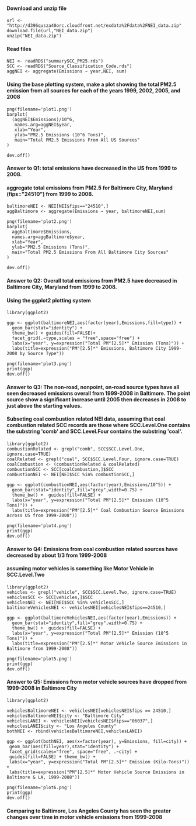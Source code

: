 #### Download and unzip file
````
url <- "http://d396qusza40orc.cloudfront.net/exdata%2Fdata%2FNEI_data.zip"
download.file(url,"NEI_data.zip")
unzip("NEI_data.zip")
````
#### Read files
````
NEI <- readRDS("summarySCC_PM25.rds")
SCC <- readRDS("Source_Classification_Code.rds")
aggNEI <- aggregate(Emissions ~ year,NEI, sum)
````
#### Using the base plotting system, make a plot showing the total PM2.5 emission from all sources for each of the years 1999, 2002, 2005, and 2008
````
png(filename='plot1.png')
barplot(
  (aggNEI$Emissions)/10^6,
   names.arg=aggNEI$year,
   xlab="Year",
   ylab="PM2.5 Emissions (10^6 Tons)",
   main="Total PM2.5 Emissions From All US Sources"
)

dev.off()
````
#### Answer to Q1: total emissions have decreased in the US from 1999 to 2008.

#### aggregate total emissions from PM2.5 for Baltimore City, Maryland (fips="24510") from 1999 to 2008.
````
baltimoreNEI <- NEI[NEI$fips=="24510",]
aggBaltimore <- aggregate(Emissions ~ year, baltimoreNEI,sum)

png(filename='plot2.png')
barplot(
  aggBaltimore$Emissions,
  names.arg=aggBaltimore$year,
  xlab="Year",
  ylab="PM2.5 Emissions (Tons)",
  main="Total PM2.5 Emissions From All Baltimore City Sources"
)

dev.off()
````
#### Answer to Q2: Overall total emissions from PM2.5 have decreased in Baltimore City, Maryland from 1999 to 2008.

#### Using the ggplot2 plotting system
````
library(ggplot2)

ggp <- ggplot(baltimoreNEI,aes(factor(year),Emissions,fill=type)) +
  geom_bar(stat="identity") +
  theme_bw() + guides(fill=FALSE)+
  facet_grid(.~type,scales = "free",space="free") + 
  labs(x="year", y=expression("Total PM"[2.5]*" Emission (Tons)")) + 
  labs(title=expression("PM"[2.5]*" Emissions, Baltimore City 1999-2008 by Source Type"))

png(filename='plot3.png')
print(ggp)
dev.off()
````
#### Answer to Q3: The non-road, nonpoint, on-road source types have all seen decreased emissions overall from 1999-2008 in Baltimore. The point source show a significant increase until 2005 then decreases in 2008 to just above the starting values.

#### Subseting coal combustion related NEI data, assuming that coal combustion related SCC records are those where SCC.Level.One contains the substring 'comb' and SCC.Level.Four contains the substring 'coal'.
````
library(ggplot2)
combustionRelated <- grepl("comb", SCC$SCC.Level.One, ignore.case=TRUE)
coalRelated <- grepl("coal", SCC$SCC.Level.Four, ignore.case=TRUE) 
coalCombustion <- (combustionRelated & coalRelated)
combustionSCC <- SCC[coalCombustion,]$SCC
combustionNEI <- NEI[NEI$SCC %in% combustionSCC,]

ggp <- ggplot(combustionNEI,aes(factor(year),Emissions/10^5)) +
  geom_bar(stat="identity",fill="grey",width=0.75) +
  theme_bw() +  guides(fill=FALSE) +
  labs(x="year", y=expression("Total PM"[2.5]*" Emission (10^5 Tons)")) + 
  labs(title=expression("PM"[2.5]*" Coal Combustion Source Emissions Across US from 1999-2008"))

png(filename='plot4.png')
print(ggp)
dev.off()
````
#### Answer to Q4: Emissions from coal combustion related sources have decreased by about 1/3 from 1999-2008

#### assuming motor vehicles is something like Motor Vehicle in SCC.Level.Two
````
library(ggplot2)
vehicles <- grepl("vehicle", SCC$SCC.Level.Two, ignore.case=TRUE)
vehiclesSCC <- SCC[vehicles,]$SCC
vehiclesNEI <- NEI[NEI$SCC %in% vehiclesSCC,]
baltimoreVehiclesNEI <- vehiclesNEI[vehiclesNEI$fips==24510,]

ggp <- ggplot(baltimoreVehiclesNEI,aes(factor(year),Emissions)) +
  geom_bar(stat="identity",fill="grey",width=0.75) +
  theme_bw() +  guides(fill=FALSE) +
  labs(x="year", y=expression("Total PM"[2.5]*" Emission (10^5 Tons)")) + 
  labs(title=expression("PM"[2.5]*" Motor Vehicle Source Emissions in Baltimore from 1999-2008"))

png(filename='plot5.png')
print(ggp)
dev.off()
````
#### Answer to Q5: Emissions from motor vehicle sources have dropped from 1999-2008 in Baltimore City
````
library(ggplot2)

vehiclesBaltimoreNEI <- vehiclesNEI[vehiclesNEI$fips == 24510,]
vehiclesBaltimoreNEI$city <- "Baltimore City"
vehiclesLANEI <- vehiclesNEI[vehiclesNEI$fips=="06037",]
vehiclesLANEI$city <- "Los Angeles County"
bothNEI <- rbind(vehiclesBaltimoreNEI,vehiclesLANEI)

ggp <- ggplot(bothNEI, aes(x=factor(year), y=Emissions, fill=city)) +
 geom_bar(aes(fill=year),stat="identity") +
 facet_grid(scales="free", space="free", .~city) +
 guides(fill=FALSE) + theme_bw() +
 labs(x="year", y=expression("Total PM"[2.5]*" Emission (Kilo-Tons)")) + 
 labs(title=expression("PM"[2.5]*" Motor Vehicle Source Emissions in Baltimore & LA, 1999-2008"))

png(filename='plot6.png')
print(ggp)
dev.off()
````
#### Comparing to Baltimore, Los Angeles County has seen the greater changes over time in motor vehicle emissions from 1999-2008
